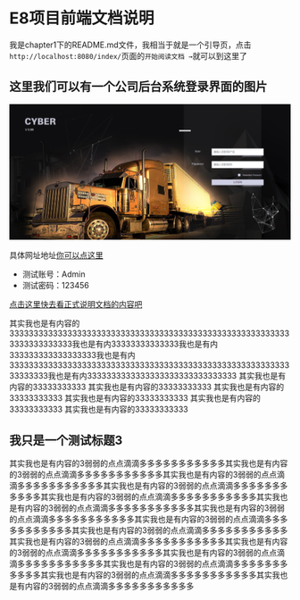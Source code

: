 # E8项目前端文档说明

我是chapter1下的README.md文件，我相当于就是一个引导页，点击`http://localhost:8080/index/`页面的`开始阅读文档 →`就可以到这里了

## 这里我们可以有一个公司后台系统登录界面的图片

![logo](./pc_img01.png)

具体网址地址[你可以点这里](https://cyber.chepass.com/)

- 测试账号：Admin
- 测试密码：123456

[点击这里快去看正式说明文档的内容吧](../chapter1/install.html)

其实我也是有内容的33333333333333333333333333333333333333333333333333333333333333333333333我也是有内33333333333333我也是有内333333333333333333我也是有内333333333333333333333333333333333333333333333333333333333333333333我也是有内3333333333333333333333333333333
其实我也是有内容的33333333333
其实我也是有内容的33333333333
其实我也是有内容的33333333333
其实我也是有内容的33333333333
其实我也是有内容的33333333333
其实我也是有内容的33333333333

## 我只是一个测试标题3

其实我也是有内容的3弱弱的点点滴滴多多多多多多多多多多多其实我也是有内容的3弱弱的点点滴滴多多多多多多多多多多多其实我也是有内容的3弱弱的点点滴滴多多多多多多多多多多多其实我也是有内容的3弱弱的点点滴滴多多多多多多多多多多多其实我也是有内容的3弱弱的点点滴滴多多多多多多多多多多多其实我也是有内容的3弱弱的点点滴滴多多多多多多多多多多多其实我也是有内容的3弱弱的点点滴滴多多多多多多多多多多多其实我也是有内容的3弱弱的点点滴滴多多多多多多多多多多多其实我也是有内容的3弱弱的点点滴滴多多多多多多多多多多多其实我也是有内容的3弱弱的点点滴滴多多多多多多多多多多多其实我也是有内容的3弱弱的点点滴滴多多多多多多多多多多多其实我也是有内容的3弱弱的点点滴滴多多多多多多多多多多多其实我也是有内容的3弱弱的点点滴滴多多多多多多多多多多多其实我也是有内容的3弱弱的点点滴滴多多多多多多多多多多多其实我也是有内容的3弱弱的点点滴滴多多多多多多多多多多多


